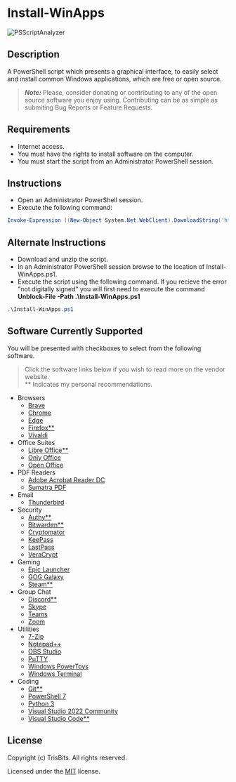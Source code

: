 # Install-WinApps

![PSScriptAnalyzer](https://github.com/TrisBits/Install-WinApps/actions/workflows/powershell-analysis.yml/badge.svg)

## Description

A PowerShell script which presents a graphical interface, to easily select and install common Windows applications, which are free or open source.

> **_Note:_** Please, consider donating or contributing to any of the open source software you enjoy using.
Contributing can be as simple as submiting Bug Reports or Feature Requests.

## Requirements

- Internet access.
- You must have the rights to install software on the computer.
- You must start the script from an Administrator PowerShell session.

## Instructions

- Open an Administrator PowerShell session.
- Execute the following command:

```PowerShell
Invoke-Expression ((New-Object System.Net.WebClient).DownloadString('https://raw.githubusercontent.com/TrisBits/Install-WinApps/main/src/Install-WinApps.ps1'))
```

## Alternate Instructions

- Download and unzip the script.
- In an Administrator PowerShell session browse to the location of Install-WinApps.ps1.
- Execute the script using the following command.  If you recieve the error "not digitally signed" you will first need to execute the command **Unblock-File -Path .\Install-WinApps.ps1**

```PowerShell
.\Install-WinApps.ps1
```

## Software Currently Supported

You will be presented with checkboxes to select from the following software.

> Click the software links below if you wish to read more on the vendor website. <br>
> ** Indicates my personal recommendations.

- Browsers
  - [Brave](https://brave.com/features/)
  - [Chrome](https://www.google.com/chrome/browser-features/)
  - [Edge](https://www.microsoft.com/en-us/edge/features)
  - [Firefox**](https://www.mozilla.org/en-US/firefox/features/)
  - [Vivaldi](https://vivaldi.com/)
- Office Suites
  - [Libre Office**](https://www.libreoffice.org/discover/libreoffice/)
  - [Only Office](https://www.onlyoffice.com/desktop.aspx)
  - [Open Office](https://www.openoffice.org/why/index.html)
- PDF Readers
  - [Adobe Acrobat Reader DC](https://helpx.adobe.com/reader.html)
  - [Sumatra PDF](https://www.sumatrapdfreader.org/)
- Email
  - [Thunderbird](https://www.thunderbird.net/en-US/features/)
- Security
  - [Authy**](https://authy.com/)
  - [Bitwarden**](https://bitwarden.com/)
  - [Cryptomator](https://cryptomator.org/)
  - [KeePass](https://keepass.info/)
  - [LastPass](https://www.lastpass.com/)
  - [VeraCrypt](https://www.veracrypt.fr/en/Home.html)
- Gaming
  - [Epic Launcher](https://www.epicgames.com/store/)
  - [GOG Galaxy](https://www.gog.com/)
  - [Steam**](https://store.steampowered.com/)
- Group Chat
  - [Discord**](https://discord.com/)
  - [Skype](https://www.skype.com/en/features/)
  - [Teams](https://www.microsoft.com/en-us/microsoft-teams/group-chat-software)
  - [Zoom](https://zoom.us/)
- Utilities
  - [7-Zip](https://www.7-zip.org/)
  - [Notepad++](https://notepad-plus-plus.org/)
  - [OBS Studio](https://obsproject.com/)
  - [PuTTY](https://www.chiark.greenend.org.uk/~sgtatham/putty/)
  - [Windows PowerToys](https://docs.microsoft.com/en-us/windows/powertoys/)
  - [Windows Terminal](https://docs.microsoft.com/en-us/windows/terminal/)
- Coding
  - [Git**](https://git-scm.com/)
  - [PowerShell 7](https://docs.microsoft.com/en-us/powershell/scripting/whats-new/what-s-new-in-powershell-70)
  - [Python 3](https://www.python.org/)
  - [Visual Studio 2022 Community](https://visualstudio.microsoft.com/vs/community/)
  - [Visual Studio Code**](https://code.visualstudio.com/docs)

## License

Copyright (c) TrisBits. All rights reserved.

Licensed under the [MIT](LICENSE) license.

